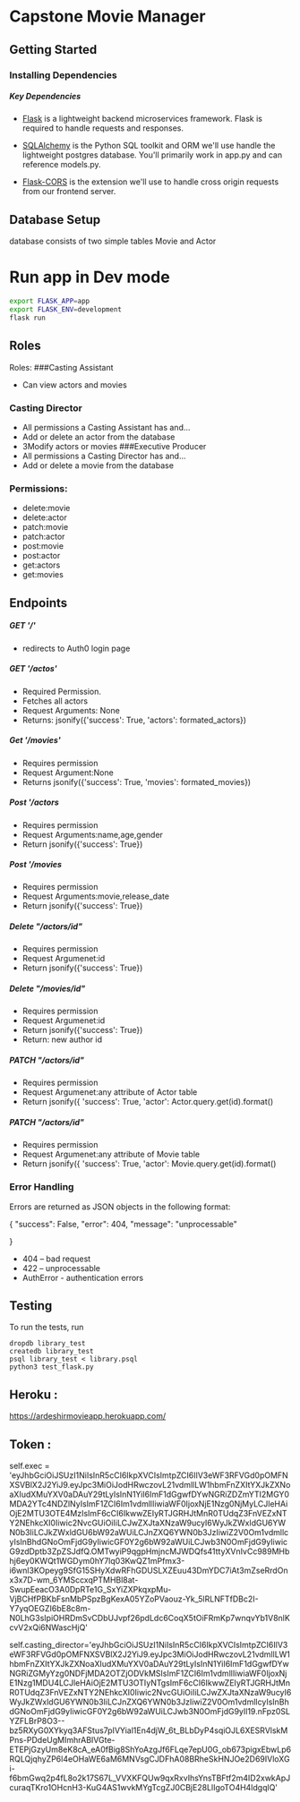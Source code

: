 # Capstone Movie Manager 
## Getting Started

### Installing Dependencies

##### Key Dependencies

- [Flask](http://flask.pocoo.org/)  is a lightweight backend microservices framework. Flask is required to handle requests and responses.

- [SQLAlchemy](https://www.sqlalchemy.org/) is the Python SQL toolkit and ORM we'll use handle the lightweight postgres database. You'll primarily work in app.py and can reference models.py. 

- [Flask-CORS](https://flask-cors.readthedocs.io/en/latest/#) is the extension we'll use to handle cross origin requests from our frontend server. 

## Database Setup
database consists of two simple tables Movie and Actor
# Run app in Dev mode
```bash
export FLASK_APP=app
export FLASK_ENV=development
flask run
```
## Roles
Roles:
###Casting Assistant
- Can view actors and movies
### Casting Director
- All permissions a Casting Assistant has and…
- Add or delete an actor from the database
- 3Modify actors or movies
###Executive Producer
- All permissions a Casting Director has and…
- Add or delete a movie from the database

 ### Permissions:
 - delete:movie 		
 - delete:actor 
 - patch:movie 
 - patch:actor
 - post:movie 
 - post:actor 
 - get:actors
 - get:movies
## Endpoints
 ##### GET '/' 
  - redirects to Auth0 login page
 ##### GET '/actos'
 - Required Permission.
 - Fetches all actors 
- Request Arguments: None
- Returns: jsonify({'success': True, 'actors': formated_actors})

##### Get '/movies'
 - Requires permission
 - Request Argument:None
 - Returns jsonify({'success': True, 'movies': formated_movies})

##### Post '/actors
- Requires permission	
- Request Arguments:name,age,gender
- Return jsonify({'success': True})
##### Post '/movies
- Requires permission	
- Request Arguments:movie,release_date
- Return jsonify({'success': True})

##### Delete "/actors/id"
- Requires permission	
- Request Argumenet:id
- Return jsonify({'success': True})
##### Delete "/movies/id"
- Requires permission	
- Request Argumenet:id
- Return jsonify({'success': True})
- Return: new author id

##### PATCH  "/actors/id"
- Requires permission	
- Request Argumenet:any attribute of Actor table
- Return jsonify({
                'success': True,
                'actor': Actor.query.get(id).format()

 ##### PATCH  "/actors/id"
- Requires permission	
- Request Argumenet:any attribute of Movie table
- Return jsonify({
                'success': True,
                'actor': Movie.query.get(id).format()


### Error Handling
Errors are returned as JSON objects in the following format:
  
  {
    "success": False, 
    "error": 404,
    "message": "unprocessable"
      
  }
- 404 – bad request 
- 422 – unprocessable 
- AuthError - authentication errors
## Testing
To run the tests, run

    dropdb library_test
    createdb library_test
    psql library_test < library.psql
    python3 test_flask.py
## Heroku :
https://ardeshirmovieapp.herokuapp.com/ 

## Token :
self.exec = 'eyJhbGciOiJSUzI1NiIsInR5cCI6IkpXVCIsImtpZCI6IlV3eWF3RFVGd0pOMFNXSVBlX2J2YiJ9.eyJpc3MiOiJodHRwczovL21vdmllLW1hbmFnZXItYXJkZXNoaXIudXMuYXV0aDAuY29tLyIsInN1YiI6ImF1dGgwfDYwNGRiZDZmYTI2MGY0MDA2YTc4NDZlNyIsImF1ZCI6Im1vdmllIiwiaWF0IjoxNjE1Nzg0NjMyLCJleHAiOjE2MTU3OTE4MzIsImF6cCI6IkwwZEIyRTJGRHJtMnR0TUdqZ3FnVEZxNTY2NEhkcXI0Iiwic2NvcGUiOiIiLCJwZXJtaXNzaW9ucyI6WyJkZWxldGU6YWN0b3IiLCJkZWxldGU6bW92aWUiLCJnZXQ6YWN0b3JzIiwiZ2V0Om1vdmllcyIsInBhdGNoOmFjdG9yIiwicGF0Y2g6bW92aWUiLCJwb3N0OmFjdG9yIiwicG9zdDptb3ZpZSJdfQ.OMTwyiP9qgpHmjncMJWDQfs41ttyXVnIvCc989MHbhj6ey0KWQt1WGDym0hY7lq03KwQZ1mPfmx3-i6wnl3KOpeyg9SfG15SHyXdwRFhGDUSLXZEuu43DmYDC7iAt3mZseRrdOnx3x7D-wm_6YMSccxqPTMHBl8at-SwupEeacO3A0DpRTe1G_SxYiZXPkqxpMu-VjBCHfPBKbFsnMbPSpzBgKexA05YZoPVaouz-Yk_5lRLNFTfDBc2I-Y7yqOEGZI6bE8c8m-N0LhG3sIpiOHRDmSvCDbUJvpf26pdLdc6CoqX5tOiFRmKp7wnqvYb1V8nlKcvV2xQi6NWascHjQ'

self.casting_director='eyJhbGciOiJSUzI1NiIsInR5cCI6IkpXVCIsImtpZCI6IlV3eWF3RFVGd0pOMFNXSVBlX2J2YiJ9.eyJpc3MiOiJodHRwczovL21vdmllLW1hbmFnZXItYXJkZXNoaXIudXMuYXV0aDAuY29tLyIsInN1YiI6ImF1dGgwfDYwNGRiZGMyYzg0NDFjMDA2OTZjODVkMSIsImF1ZCI6Im1vdmllIiwiaWF0IjoxNjE1Nzg1MDU4LCJleHAiOjE2MTU3OTIyNTgsImF6cCI6IkwwZEIyRTJGRHJtMnR0TUdqZ3FnVEZxNTY2NEhkcXI0Iiwic2NvcGUiOiIiLCJwZXJtaXNzaW9ucyI6WyJkZWxldGU6YWN0b3IiLCJnZXQ6YWN0b3JzIiwiZ2V0Om1vdmllcyIsInBhdGNoOmFjdG9yIiwicGF0Y2g6bW92aWUiLCJwb3N0OmFjdG9yIl19.nFpz0SLYZFLBrP8O3--bz5RXyG0XYkyq3AFStus7pIVYial1En4djW_6t_BLbDyP4sqiOJL6XESRVlskMPns-PDdeUgMImhrABIVGte-ETEPjGzyUm8eK8cA_eA0fBig8ShYoAzgJf6FLqe7epU0G_ob673pigxEbwLp6RQLQjqhyZP6l4eOHaWE6aM6MNVsgCJDFhA08BRheSkHNJOe2D69IVloXGi-f6bmGwq2p4fL8o2k17S67L_VVXKFQUw9qxRxvIhsYnsTBFtf2m4ID2xwkApJcuraqTKro1OHcnH3-KuG4AS1wvkMYgTcgZJ0CBjE28LlIgoTO4H4ldgqlQ'